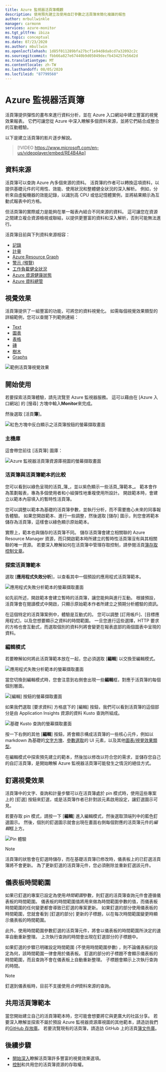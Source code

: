 ```yaml
---
title: Azure 監視器活頁簿概觀
description: 使用預先建立及使用自訂參數之活頁簿來簡化複雜的報告
author: mrbullwinkle
manager: carmonm
services: azure-monitor
ms.tgt_pltfrm: ibiza
ms.topic: conceptual
ms.date: 07/23/2020
ms.author: mbullwin
ms.openlocfilehash: 1d85f011289bfa27bcf1e94d8da8cd7a32092c2c
ms.sourcegitcommit: fbb66a827e67440b9d05049decfb434257e56d2d
ms.translationtype: MT
ms.contentlocale: zh-TW
ms.lasthandoff: 08/05/2020
ms.locfileid: "87799560"
---
```

# <a name="azure-monitor-workbooks"></a>Azure 監視器活頁簿

活頁簿提供彈性的畫布來進行資料分析，並在 Azure 入口網站中建立豐富的視覺效果報表。 它們可讓您從 Azure 中深入瞭解多個資料來源，並將它們結合成整合的互動體驗。 

以下是建立活頁簿的影片逐步解說。

> [!VIDEO https://www.microsoft.com/en-us/videoplayer/embed/RE4B4Ap]

## <a name="data-sources"></a>資料來源

活頁簿可以查詢 Azure 內多個來源的資料。 活頁簿的作者可以轉換這項資料，以提供基礎元件的可用性、效能、使用狀況和整體健全狀況的深入解析。 例如，分析來自虛擬機器的效能記錄，以識別高 CPU 或低記憶體實例，並將結果顯示為互動式報表中的方格。
  
但活頁簿的實際威力是能夠在單一報表內結合不同來源的資料。 這可讓您在資源之間建立複合資源檢視或聯結，以提供更豐富的資料和深入解析，否則可能無法進行。

活頁簿目前與下列資料來源相容：

* [記錄](workbooks-data-sources.md#logs)
* [計量](workbooks-data-sources.md#metrics)
* [Azure Resource Graph](workbooks-data-sources.md#azure-resource-graph)
* [警示 (預覽)](workbooks-data-sources.md#alerts-preview)
* [工作負載健全狀況](workbooks-data-sources.md#workload-health)
* [Azure 資源健康狀態](workbooks-data-sources.md#azure-resource-health)
* [Azure 資料總管](workbooks-data-sources.md#azure-data-explorer)

## <a name="visualizations"></a>視覺效果

活頁簿提供了一組豐富的功能，可將您的資料視覺化。 如需每個視覺效果類型的詳細範例，您可以查閱下列範例連結：

* [Text](workbooks-visualizations.md#text)
* [圖表](workbooks-visualizations.md#charts)
* [表格](workbooks-visualizations.md#grids)
* [磚](workbooks-visualizations.md#tiles)
* [樹木](workbooks-visualizations.md#trees)
* [Graphs](workbooks-visualizations.md#graphs)

![範例活頁簿視覺效果](./media/workbooks-overview/visualizations.png)

## <a name="getting-started"></a>開始使用

若要探索活頁簿體驗，請先流覽至 Azure 監視器服務。 這可以藉由在 [Azure 入口網站] 的 [搜尋] 方塊中輸入**Monitor**來完成。

然後選取 [活頁**簿**]。

![紅色方塊中反白顯示之活頁簿按鈕的螢幕擷取畫面](./media/workbooks-overview/workbooks.png)

### <a name="gallery"></a>主機庫

這會帶您前往 [活頁簿] 圖庫：

![Azure 監視器活頁簿資源庫視圖的螢幕擷取畫面](./media/workbooks-overview/gallery.png)

### <a name="workbooks-versus-workbook-templates"></a>活頁簿與活頁簿範本的比較

您可以看到以綠色呈現的活頁_簿_，並以紫色顯示一些活頁_簿範本_。 範本會作為策劃報表，專為多個使用者和小組彈性地重複使用所設計。 開啟範本時，會建立以範本內容填入的暫時性活頁簿。 

您可以調整以範本為基礎的活頁簿參數，並執行分析，而不需要擔心未來的同事報告體驗。 如果您開啟範本、進行一些調整，然後選取 [儲存] 圖示，則您會將範本儲存為活頁簿，這樣會以綠色顯示原始範本。 

實際上，範本也與儲存的活頁簿不同。 儲存活頁簿會建立相關聯的 Azure Resource Manager 資源，而只開啟範本時所建立的暫時性活頁簿沒有與其相關聯的唯一資源。 若要深入瞭解如何在活頁簿中管理存取控制，請參閱活頁[簿存取控制文章](workbooks-access-control.md)。

### <a name="exploring-a-workbook-template"></a>探索活頁簿範本

選取 [**應用程式失敗分析**]，以查看其中一個預設的應用程式活頁簿範本。

![應用程式失敗分析範本的螢幕擷取畫面](./media/workbooks-overview/failure-analysis.png)

如先前所述，開啟範本會建立暫時的活頁簿，讓您能夠與進行互動。 根據預設，活頁簿會在閱讀模式中開啟，只顯示原始範本作者所建立之預期分析體驗的資訊。

在這個特定的活頁簿案例中，體驗是互動式的。 您可以調整 [訂用帳戶]、[目標應用程式]，以及您想要顯示之資料的時間範圍。 一旦您進行這些選擇，HTTP 要求的方格也會互動式，而選取個別的資料列將會變更在報表底部的兩個圖表中呈現的資料。

### <a name="editing-mode"></a>編輯模式

若要瞭解如何將此活頁簿範本放在一起，您必須選取 [**編輯**] 以交換至編輯模式。 

![應用程式失敗分析範本的螢幕擷取畫面](./media/workbooks-overview/edit.png)

當您切換到編輯模式時，您會注意到右側會出現一些**編輯**框，對應于活頁簿的每個個別層面。

![[編輯] 按鈕的螢幕擷取畫面](./media/workbooks-overview/edit-mode.png)

如果我們選取 [要求資料] 方格底下的 [編輯] 按鈕，我們可以看到活頁簿的這個部分是由 Application Insights 資源的資料 Kusto 查詢所組成。

![基礎 Kusto 查詢的螢幕擷取畫面](./media/workbooks-overview/kusto.png)

按一下右側的其他 [**編輯**] 按鈕，將會顯示構成活頁簿的一些核心元件，例如以 markdown 為基礎的[文字方塊](workbooks-visualizations.md#text)、[參數選取](workbooks-parameters.md)的 UI 元素，以及其他[圖表/視覺效果類型](workbooks-visualizations.md)。 

在編輯模式中探索預先建立的範本，然後加以修改以符合您的需求，並儲存您自己的自訂活頁簿，是開始瞭解 Azure 監視器活頁簿可能發生之情況的絕佳方式。

## <a name="pinning-visualizations"></a>釘選視覺效果

活頁簿中的文字、查詢和計量步驟可以在活頁簿處於 pin 模式時，使用這些專案上的 [釘選] 按鈕來釘選，或是活頁簿作者已針對該元素啟用設定，讓釘選圖示可見。 

若要存取 pin 模式，請按一下 [**編輯**] 進入編輯模式，然後選取頂端列中的藍色釘選圖示。 然後，個別的釘選圖示就會出現在畫面右側每個對應的活頁簿元件的*編輯*框上方。

![Pin 體驗](./media/workbooks-overview/pin-experience.png)

> [!NOTE]
> 活頁簿的狀態會在釘選時儲存，而在基礎活頁簿已修改時，儀表板上的已釘選活頁簿將不會更新。 為了更新釘選的活頁簿元件，您必須刪除並重新釘選該元件。

## <a name="dashboard-time-ranges"></a>儀表板時間範圍

如果已釘選的專案已設定為使用*時間範圍*參數，則釘選的活頁簿查詢元件會遵循儀表板的時間範圍。 儀表板的時間範圍值將用來做為時間範圍參數的值，而儀表板時間範圍的任何變更都會導致已釘選的專案更新。 如果釘選的部分使用儀表板的時間範圍，您就會看到 [釘選的部分] 更新的子標題，以在每次時間範圍變更時顯示儀表板的時間範圍。 

此外，使用時間範圍參數釘選的活頁簿元件，將會以儀表板的時間範圍所決定的速率自動重新整理。 上次執行查詢的時間會出現在釘選部分的子標題中。

如果釘選的步驟已明確設定時間範圍 (不使用時間範圍參數) ，則不論儀表板的設定為何，該時間範圍一律會用於儀表板。 釘選的部分的子標題不會顯示儀表板的時間範圍，而且查詢不會在儀表板上自動重新整理。 子標題會顯示上次執行查詢的時間。

> [!NOTE]
> 釘選到儀表板時，目前不支援使用*合併*資料來源的查詢。

## <a name="sharing-workbook-templates"></a>共用活頁簿範本

當您開始建立自己的活頁簿範本時，您可能會想要將它與更廣大的社區分享。 若要深入瞭解並探索不屬於預設 Azure 監視器資源庫視圖的其他範本，請造訪我們的[GitHub 存放庫](https://github.com/Microsoft/Application-Insights-Workbooks/blob/master/README.md)。 若要流覽現有的活頁簿，請造訪 GitHub 上的活頁[簿文件庫](https://github.com/microsoft/Application-Insights-Workbooks/tree/master/Workbooks)。

## <a name="next-step"></a>後續步驟

* [開始深入](workbooks-visualizations.md)瞭解活頁簿許多豐富的視覺效果選項。
* [控制](workbooks-access-control.md)和共用您的活頁簿資源的存取權。
